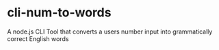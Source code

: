 # cli-num-to-words
A node.js CLI Tool that converts a users number input into grammatically correct English words

